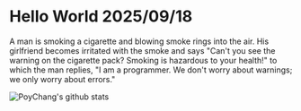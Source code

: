 # Hello World 2025/09/18

A man is smoking a cigarette and blowing smoke rings into the air. His girlfriend becomes irritated with the smoke and says "Can't you see the warning on the cigarette pack? Smoking is hazardous to your health!" to which the man replies, "I am a programmer.  We don't worry about warnings; we only worry about errors."

![PoyChang's github stats](https://github-readme-stats.vercel.app/api?username=poychang&show_icons=true&theme=dracula)
